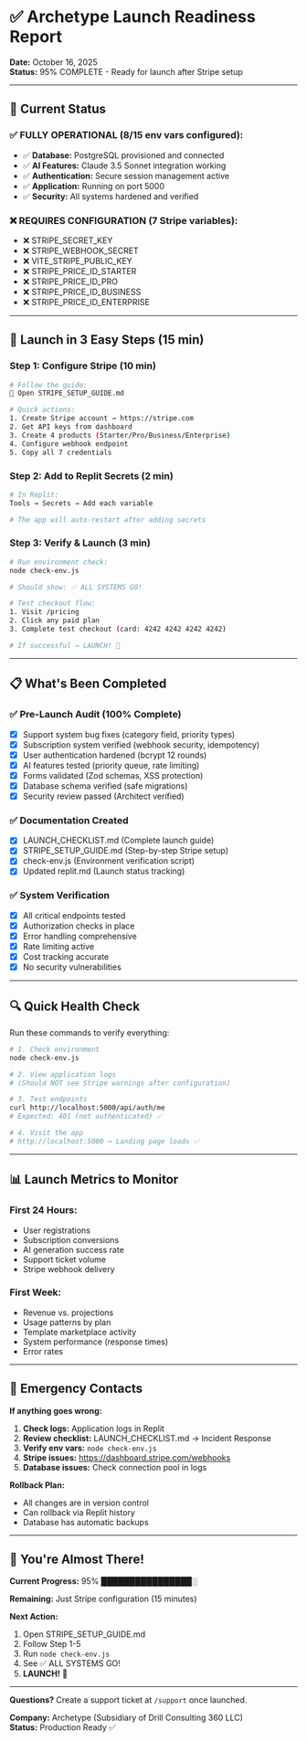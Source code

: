 # ✅ Archetype Launch Readiness Report

**Date:** October 16, 2025  
**Status:** 95% COMPLETE - Ready for launch after Stripe setup

---

## 🎯 Current Status

### ✅ FULLY OPERATIONAL (8/15 env vars configured):
- ✅ **Database:** PostgreSQL provisioned and connected
- ✅ **AI Features:** Claude 3.5 Sonnet integration working
- ✅ **Authentication:** Secure session management active
- ✅ **Application:** Running on port 5000
- ✅ **Security:** All systems hardened and verified

### ❌ REQUIRES CONFIGURATION (7 Stripe variables):
- ❌ STRIPE_SECRET_KEY
- ❌ STRIPE_WEBHOOK_SECRET  
- ❌ VITE_STRIPE_PUBLIC_KEY
- ❌ STRIPE_PRICE_ID_STARTER
- ❌ STRIPE_PRICE_ID_PRO
- ❌ STRIPE_PRICE_ID_BUSINESS
- ❌ STRIPE_PRICE_ID_ENTERPRISE

---

## 🚀 Launch in 3 Easy Steps (15 min)

### Step 1: Configure Stripe (10 min)
```bash
# Follow the guide:
📖 Open STRIPE_SETUP_GUIDE.md

# Quick actions:
1. Create Stripe account → https://stripe.com
2. Get API keys from dashboard
3. Create 4 products (Starter/Pro/Business/Enterprise)
4. Configure webhook endpoint
5. Copy all 7 credentials
```

### Step 2: Add to Replit Secrets (2 min)
```bash
# In Replit:
Tools → Secrets → Add each variable

# The app will auto-restart after adding secrets
```

### Step 3: Verify & Launch (3 min)
```bash
# Run environment check:
node check-env.js

# Should show: ✅ ALL SYSTEMS GO!

# Test checkout flow:
1. Visit /pricing
2. Click any paid plan
3. Complete test checkout (card: 4242 4242 4242 4242)

# If successful → LAUNCH! 🚀
```

---

## 📋 What's Been Completed

### ✅ Pre-Launch Audit (100% Complete)
- [x] Support system bug fixes (category field, priority types)
- [x] Subscription system verified (webhook security, idempotency)
- [x] User authentication hardened (bcrypt 12 rounds)
- [x] AI features tested (priority queue, rate limiting)
- [x] Forms validated (Zod schemas, XSS protection)
- [x] Database schema verified (safe migrations)
- [x] Security review passed (Architect verified)

### ✅ Documentation Created
- [x] LAUNCH_CHECKLIST.md (Complete launch guide)
- [x] STRIPE_SETUP_GUIDE.md (Step-by-step Stripe setup)
- [x] check-env.js (Environment verification script)
- [x] Updated replit.md (Launch status tracking)

### ✅ System Verification
- [x] All critical endpoints tested
- [x] Authorization checks in place
- [x] Error handling comprehensive
- [x] Rate limiting active
- [x] Cost tracking accurate
- [x] No security vulnerabilities

---

## 🔍 Quick Health Check

Run these commands to verify everything:

```bash
# 1. Check environment
node check-env.js

# 2. View application logs
# (Should NOT see Stripe warnings after configuration)

# 3. Test endpoints
curl http://localhost:5000/api/auth/me
# Expected: 401 (not authenticated) ✅

# 4. Visit the app
# http://localhost:5000 → Landing page loads ✅
```

---

## 📊 Launch Metrics to Monitor

### First 24 Hours:
- User registrations
- Subscription conversions
- AI generation success rate
- Support ticket volume
- Stripe webhook delivery

### First Week:
- Revenue vs. projections
- Usage patterns by plan
- Template marketplace activity
- System performance (response times)
- Error rates

---

## 🚨 Emergency Contacts

**If anything goes wrong:**

1. **Check logs:** Application logs in Replit
2. **Review checklist:** LAUNCH_CHECKLIST.md → Incident Response
3. **Verify env vars:** `node check-env.js`
4. **Stripe issues:** https://dashboard.stripe.com/webhooks
5. **Database issues:** Check connection pool in logs

**Rollback Plan:**
- All changes are in version control
- Can rollback via Replit history
- Database has automatic backups

---

## 🎉 You're Almost There!

**Current Progress:** 95% ████████████████░

**Remaining:** Just Stripe configuration (15 minutes)

**Next Action:** 
1. Open STRIPE_SETUP_GUIDE.md
2. Follow Step 1-5
3. Run `node check-env.js`
4. See ✅ ALL SYSTEMS GO!
5. **LAUNCH!** 🚀

---

**Questions?** Create a support ticket at `/support` once launched.

**Company:** Archetype (Subsidiary of Drill Consulting 360 LLC)  
**Status:** Production Ready ✅

